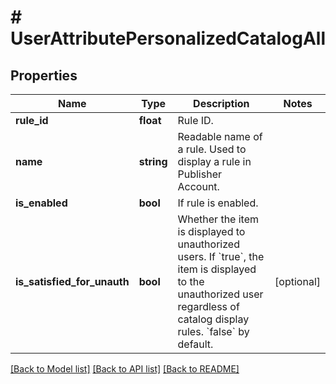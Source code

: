 # # UserAttributePersonalizedCatalogAll

## Properties

Name | Type | Description | Notes
------------ | ------------- | ------------- | -------------
**rule_id** | **float** | Rule ID. |
**name** | **string** | Readable name of a rule. Used to display a rule in Publisher Account. |
**is_enabled** | **bool** | If rule is enabled. |
**is_satisfied_for_unauth** | **bool** | Whether the item is displayed to unauthorized users. If &#x60;true&#x60;, the item is displayed to the unauthorized user regardless of catalog display rules. &#x60;false&#x60; by default. | [optional]

[[Back to Model list]](../../README.md#models) [[Back to API list]](../../README.md#endpoints) [[Back to README]](../../README.md)
